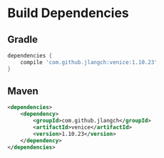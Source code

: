 # Build Dependencies


## Gradle

```groovy
dependencies {
    compile 'com.github.jlangch:venice:1.10.23'
}
```

## Maven

```xml
<dependencies>
    <dependency>
        <groupId>com.github.jlangch</groupId>
        <artifactId>venice</artifactId>
        <version>1.10.23</version>
    </dependency>
</dependencies>
```
